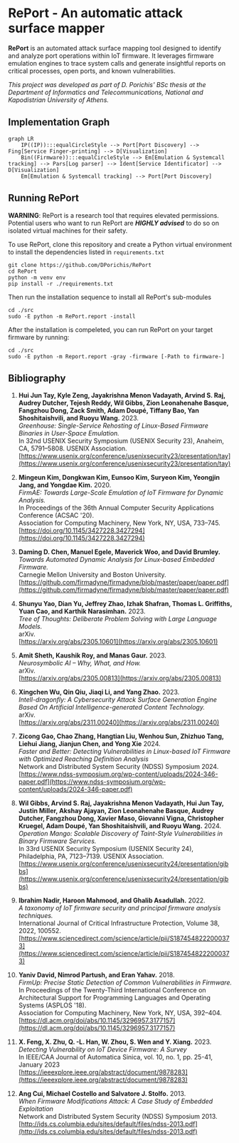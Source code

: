 # RePort - An automatic attack surface mapper
**RePort** is an automated attack surface mapping tool designed to identify and analyze port operations within IoT firmware. It leverages firmware emulation engines to trace system calls and generate insightful reports on critical processes, open ports, and known vulnerabilities.

*This project was developed as part of D. Porichis' BSc thesis at the Department of Informatics and Telecommunications, National and Kapodistrian University of Athens.*

## Implementation Graph
```mermaid
graph LR
    IP((IP)):::equalCircleStyle --> Port[Port Discovery] --> Fing[Service Finger-printing] --> D[Visualization]
    Bin((Firmware)):::equalCircleStyle --> Em[Emulation & Systemcall tracking] --> Pars[Log parser] --> Ident[Service Identificator] --> D[Visualization]
    Em[Emulation & Systemcall tracking] --> Port[Port Discovery]
```

## Running RePort

**WARNING**: RePort is a research tool that requires elevated permissions. Potential users who want to run RePort are ***HIGHLY advised*** to do so on isolated virtual machines for their safety.

To use RePort, clone this repository and create a Python virtual environment to install the dependencies listed in `requirements.txt`
```
git clone https://github.com/DPorichis/RePort
cd RePort
python -m venv env
pip install -r ./requirements.txt
```
Then run the installation sequence to install all RePort's sub-modules
```
cd ./src
sudo -E python -m RePort.report -install
```

After the installation is compeleted, you can run RePort on your target firmware by running:
```
cd ./src
sudo -E python -m Report.report -gray -firmware [-Path to firmware-]
```

## Bibliography

1. **Hui Jun Tay, Kyle Zeng, Jayakrishna Menon Vadayath, Arvind S. Raj, Audrey Dutcher, Tejesh Reddy, Wil Gibbs, Zion Leonahenahe Basque, Fangzhou Dong, Zack Smith, Adam Doupé, Tiffany Bao, Yan Shoshitaishvili, and Ruoyu Wang.** 2023.  
*Greenhouse: Single-Service Rehosting of Linux-Based Firmware Binaries in User-Space Emulation.*  
In 32nd USENIX Security Symposium (USENIX Security 23), Anaheim, CA, 5791–5808. USENIX Association.  
[https://www.usenix.org/conference/usenixsecurity23/presentation/tay](https://www.usenix.org/conference/usenixsecurity23/presentation/tay)

2. **Mingeun Kim, Dongkwan Kim, Eunsoo Kim, Suryeon Kim, Yeongjin Jang, and Yongdae Kim.** 2020.  
*FirmAE: Towards Large-Scale Emulation of IoT Firmware for Dynamic Analysis.*  
In Proceedings of the 36th Annual Computer Security Applications Conference (ACSAC '20).  
Association for Computing Machinery, New York, NY, USA, 733–745.  
[https://doi.org/10.1145/3427228.3427294](https://doi.org/10.1145/3427228.3427294)

3. **Daming D. Chen, Manuel Egele, Maverick Woo, and David Brumley.**  
*Towards Automated Dynamic Analysis for Linux-based Embedded Firmware.*  
Carnegie Mellon University and Boston University.  
[https://github.com/firmadyne/firmadyne/blob/master/paper/paper.pdf](https://github.com/firmadyne/firmadyne/blob/master/paper/paper.pdf)

4. **Shunyu Yao, Dian Yu, Jeffrey Zhao, Izhak Shafran, Thomas L. Griffiths, Yuan Cao, and Karthik Narasimhan.** 2023.  
*Tree of Thoughts: Deliberate Problem Solving with Large Language Models.*   
arXiv.  
[https://arxiv.org/abs/2305.10601](https://arxiv.org/abs/2305.10601)

5. **Amit Sheth, Kaushik Roy, and Manas Gaur.** 2023.  
*Neurosymbolic AI – Why, What, and How.*  
arXiv.  
[https://arxiv.org/abs/2305.00813](https://arxiv.org/abs/2305.00813)

6. **Xingchen Wu, Qin Qiu, Jiaqi Li, and Yang Zhao.** 2023.  
*Intell-dragonfly: A Cybersecurity Attack Surface Generation Engine Based On Artificial Intelligence-generated Content Technology.*  
arXiv.  
[https://arxiv.org/abs/2311.00240](https://arxiv.org/abs/2311.00240)

7. **Zicong Gao, Chao Zhang, Hangtian Liu, Wenhou Sun, Zhizhuo Tang, Liehui Jiang, Jianjun Chen, and Yong Xie** 2024.  
*Faster and Better: Detecting Vulnerabilities in Linux-based IoT Firmware with Optimized Reaching Definition Analysis*  
Network and Distributed System Security (NDSS) Symposium 2024.  
[https://www.ndss-symposium.org/wp-content/uploads/2024-346-paper.pdf](https://www.ndss-symposium.org/wp-content/uploads/2024-346-paper.pdf)

8. **Wil Gibbs, Arvind S. Raj, Jayakrishna Menon Vadayath, Hui Jun Tay, Justin Miller, Akshay Ajayan, Zion Leonahenahe Basque, Audrey Dutcher, Fangzhou Dong, Xavier Maso, Giovanni Vigna, Christopher Kruegel, Adam Doupé, Yan Shoshitaishvili, and Ruoyu Wang.** 2024.
*Operation Mango: Scalable Discovery of Taint-Style Vulnerabilities in Binary Firmware Services.*  
In 33rd USENIX Security Symposium (USENIX Security 24), Philadelphia, PA, 7123–7139. USENIX Association.  
[https://www.usenix.org/conference/usenixsecurity24/presentation/gibbs](https://www.usenix.org/conference/usenixsecurity24/presentation/gibbs)

10. **Ibrahim Nadir, Haroon Mahmood, and Ghalib Asadullah.** 2022.  
*A taxonomy of IoT firmware security and principal firmware analysis techniques.*  
International Journal of Critical Infrastructure Protection, Volume 38, 2022, 100552.  
[https://www.sciencedirect.com/science/article/pii/S1874548222000373](https://www.sciencedirect.com/science/article/pii/S1874548222000373)
  
11. **Yaniv David, Nimrod Partush, and Eran Yahav.** 2018.  
*FirmUp: Precise Static Detection of Common Vulnerabilities in Firmware.*  
In Proceedings of the Twenty-Third International Conference on Architectural Support for Programming Languages and Operating Systems (ASPLOS '18).  
Association for Computing Machinery, New York, NY, USA, 392–404.  
[https://dl.acm.org/doi/abs/10.1145/3296957.3177157](https://dl.acm.org/doi/abs/10.1145/3296957.3177157)

12. **X. Feng, X. Zhu, Q. -L. Han, W. Zhou, S. Wen and Y. Xiang.** 2023. 
*Detecting Vulnerability on IoT Device Firmware: A Survey*  
In IEEE/CAA Journal of Automatica Sinica, vol. 10, no. 1, pp. 25-41, January 2023  
[https://ieeexplore.ieee.org/abstract/document/9878283](https://ieeexplore.ieee.org/abstract/document/9878283)

13. **Ang Cui, Michael Costello and Salvatore J. Stolfo.** 2013.  
*When Firmware Modifications Attack: A Case Study of Embedded Exploitation*  
Network and Distributed System Security (NDSS) Symposium 2013.  
[http://ids.cs.columbia.edu/sites/default/files/ndss-2013.pdf](http://ids.cs.columbia.edu/sites/default/files/ndss-2013.pdf)
